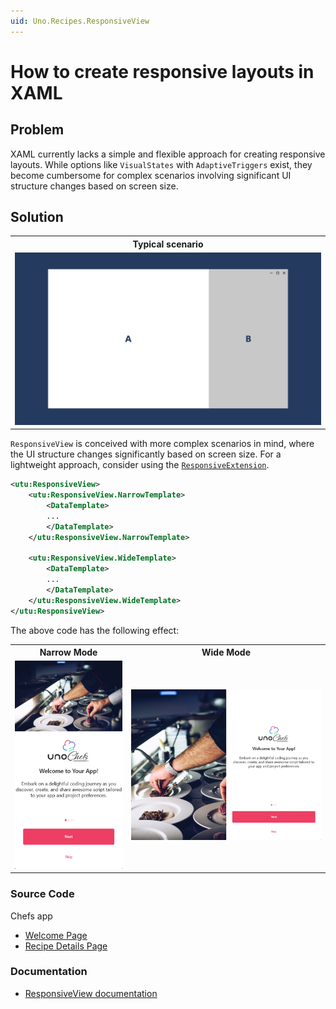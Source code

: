```yaml
---
uid: Uno.Recipes.ResponsiveView
---
```


# How to create responsive layouts in XAML

## Problem

XAML currently lacks a simple and flexible approach for creating responsive layouts. While options like `VisualStates` with `AdaptiveTriggers` exist, they become cumbersome for complex scenarios involving significant UI structure changes based on screen size.

## Solution

<table>
  <tr>
    <th>Typical scenario</th>
  </tr>
  <tr>
   <td><img src="../assets/responsiveview-sample.gif" width="1200px" alt="ResponsiveView Scenario"/></td>
  </tr>
</table>

`ResponsiveView` is conceived with more complex scenarios in mind, where the UI structure changes significantly based on screen size. For a lightweight approach, consider using the [`ResponsiveExtension`](xref:uno.recipes.responsiveextension).

```xml
<utu:ResponsiveView>
    <utu:ResponsiveView.NarrowTemplate>
        <DataTemplate>
        ...
        </DataTemplate>
    </utu:ResponsiveView.NarrowTemplate>

    <utu:ResponsiveView.WideTemplate>
        <DataTemplate>
        ...
        </DataTemplate>
    </utu:ResponsiveView.WideTemplate>
</utu:ResponsiveView>
```

The above code has the following effect:
<table>
  <tr>
    <th>Narrow Mode</th>
    <th>Wide Mode</th>
  </tr>
  <tr>
   <td><img src="../assets/responsiveview-narrow.png" width="400px" alt="ResponsiveView Narrow"/></td>
   <td><img src="../assets/responsiveview-wide.png" width="800px" alt="ResponsiveView Wide"/></td>
  </tr>
</table>

### Source Code

Chefs app
- [Welcome Page](https://github.com/unoplatform/uno.chefs/blob/main/src/Chefs/Views/WelcomePage.xaml#L59)
- [Recipe Details Page](https://github.com/unoplatform/uno.chefs/blob/main/src/Chefs/Views/RecipeDetailsPage.xaml#L74)

### Documentation

- [ResponsiveView documentation](https://platform.uno/docs/articles/external/uno.toolkit.ui/doc/controls/ResponsiveView.html)